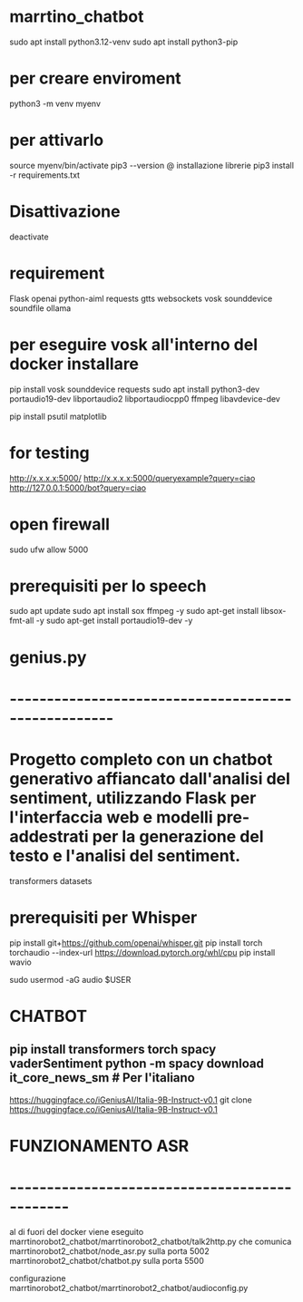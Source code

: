 # marrtino_chatbot

sudo apt install python3.12-venv
sudo apt install python3-pip

# per creare enviroment
python3 -m venv myenv

# per attivarlo
source myenv/bin/activate
pip3 --version
@ installazione librerie
pip3 install -r requirements.txt

# Disattivazione 
deactivate
# requirement
Flask
openai
python-aiml
requests
gtts
websockets
vosk
sounddevice
soundfile
ollama
# per eseguire vosk all'interno del docker installare

pip install vosk sounddevice requests
sudo apt install python3-dev portaudio19-dev libportaudio2 libportaudiocpp0 ffmpeg libavdevice-dev

pip install psutil matplotlib
# for testing
http://x.x.x.x:5000/
http://x.x.x.x:5000/queryexample?query=ciao
http://127.0.0.1:5000/bot?query=ciao

# open firewall
sudo ufw allow 5000

# prerequisiti per lo speech
sudo apt update
sudo apt install sox ffmpeg -y
sudo apt-get install libsox-fmt-all -y
sudo apt-get install portaudio19-dev -y


# genius.py
# ----------------------------------------------------
# Progetto completo con un chatbot generativo affiancato dall'analisi del sentiment, utilizzando Flask per l'interfaccia web e modelli pre-addestrati per la  generazione del testo e l'analisi del sentiment.

transformers
datasets

# prerequisiti per Whisper

pip install git+https://github.com/openai/whisper.git 
pip install torch torchaudio --index-url https://download.pytorch.org/whl/cpu
pip install wavio

sudo usermod -aG audio $USER


# CHATBOT
pip install transformers torch spacy vaderSentiment
python -m spacy download it_core_news_sm  # Per l'italiano
-

https://huggingface.co/iGeniusAI/Italia-9B-Instruct-v0.1
git clone https://huggingface.co/iGeniusAI/Italia-9B-Instruct-v0.1


# FUNZIONAMENTO ASR
# ----------------------------------------------

al di fuori del docker viene eseguito marrtinorobot2_chatbot/marrtinorobot2_chatbot/talk2http.py che comunica
        marrtinorobot2_chatbot/node_asr.py sulla porta 5002
        marrtinorobot2_chatbot/chatbot.py sulla porta 5500

configurazione marrtinorobot2_chatbot/marrtinorobot2_chatbot/audioconfig.py
